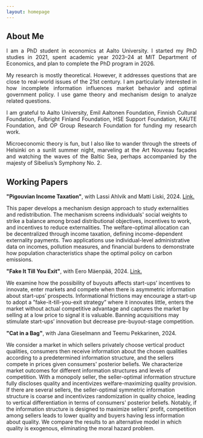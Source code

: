 ```yaml
---
layout: homepage
---
```






## About Me

<p align="justify"> 
I am a PhD student in economics at Aalto University. I started my PhD studies in 2021, spent academic year 2023&ndash;24 at MIT Department of Economics, and plan to complete the PhD program in 2026. </p>

<p align="justify"> 
My research is mostly theoretical. However, it addresses questions that are close to real-world issues of the 21st century. I am particularly interested in how incomplete information influences market behavior and optimal government policy. I use game theory and mechanism design to analyze related questions. </p>

<p align="justify"> 
I am grateful to Aalto University, Emil Aaltonen Foundation, Finnish Cultural Foundation, Fulbright Finland Foundation, HSE Support Foundation, KAUTE Foundation, and OP Group Research Foundation for funding my research work.  </p> 

<p align="justify"> 
Microeconomic theory is fun, but I also like to wander through the streets of Helsinki on a sunlit summer night, marveling at the Art Nouveau façades and watching the waves of the Baltic Sea, perhaps accompanied by the majesty of Sibelius’s Symphony No. 2.  </p> 


## Working Papers

**"Pigouvian Income Taxation"**, with Lassi Ahlvik and Matti Liski, 2024. [Link.](https://www.cesifo.org/en/publications/2024/working-paper/pigouvian-income-taxation)

This paper develops a mechanism design approach to study externalities and redistribution. The mechanism screens individuals' social weights to strike a balance among broad distributional objectives, incentives to work, and incentives to reduce externalities. The welfare-optimal allocation can be decentralized through income taxation, defining income-dependent externality payments. Two applications use individual-level administrative data on incomes, pollution measures, and financial burdens to demonstrate how population characteristics shape the optimal policy on carbon emissions.


**"Fake It Till You Exit"**, with Eero Mäenpää, 2024. [Link.](https://www.dropbox.com/scl/fo/4kgpftk6id0hlql5tenjl/ANpn5MvEZHDa5Gu-UpMLoeo?rlkey=dfhphq6ezpvp4bylvtwqpv5ss&st=tjgkwm41&dl=0)

We examine how the possibility of buyouts affects start-ups’ incentives to innovate, enter markets and compete when there is asymmetric information about start-ups’ prospects. Informational frictions may encourage a start-up to adopt a ”fake-it-till-you-exit strategy” where it innovates little, enters the market without actual competitive advantage and captures the market by selling at a low price to signal it is valuable. Banning acquisitions may stimulate start-ups’ innovation but decrease pre-buyout-stage competition.


**"Cat in a Bag"**, with Jana Gieselmann and Teemu Pekkarinen, 2024. 

We consider a market in which sellers privately choose vertical product qualities, consumers then receive information about the chosen qualities according to a predetermined information structure, and the sellers compete in prices given consumers' posterior beliefs. We characterize market outcomes for different information structures and levels of competition. With a monopoly seller, the seller-optimal information structure fully discloses quality and incentivizes welfare-maximizing quality provision. If there are several sellers, the seller-optimal symmetric information structure is coarse and incentivizes randomization in quality choice, leading to vertical differentiation in terms of consumers' posterior beliefs. Notably, if the information structure is designed to maximize sellers’ profit, competition among sellers leads to lower quality and buyers having less information about quality. We compare the results to an alternative model in which quality is exogenous, eliminating the moral hazard problem.

